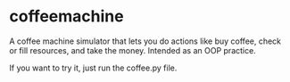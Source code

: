 # coffeemachine
A coffee machine simulator that lets you do actions like buy coffee, check or fill resources, and take the money. Intended as an OOP practice.

If you want to try it, just run the coffee.py file.

